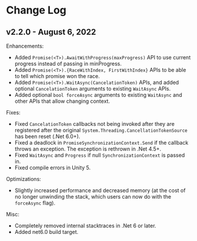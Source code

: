 # Change Log

## v2.2.0 - August 6, 2022

Enhancements:

- Added `Promise(<T>).AwaitWithProgress(maxProgress)` API to use current progress instead of passing in minProgress.
- Added `Promise(<T>).{RaceWithIndex, FirstWithIndex}` APIs to be able to tell which promise won the race.
- Added `Promise(<T>).WaitAsync(CancelationToken)` APIs, and added optional `CancelationToken` arguments to existing `WaitAsync` APIs.
- Added optional `bool forceAsync` arguments to existing `WaitAsync` and other APIs that allow changing context.

Fixes:

- Fixed `CancelationToken` callbacks not being invoked after they are registered after the original `System.Threading.CancellationTokenSource` has been reset (.Net 6.0+).
- Fixed a deadlock in `PromiseSynchronizationContext.Send` if the callback throws an exception. The exception is rethrown in .Net 4.5+.
- Fixed `WaitAsync` and `Progress` if null `SynchronizationContext` is passed in.
- Fixed compile errors in Unity 5.

Optimizations:

- Slightly increased performance and decreased memory (at the cost of no longer unwinding the stack, which users can now do with the `forceAsync` flag).

Misc:

- Completely removed internal stacktraces in .Net 6 or later.
- Added net6.0 build target.